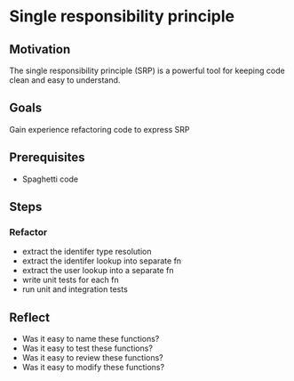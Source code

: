 # Single responsibility principle

## Motivation

The single responsibility principle (SRP) is a powerful tool for keeping code clean and easy to understand.

## Goals

Gain experience refactoring code to express SRP

## Prerequisites

* Spaghetti code

## Steps

### Refactor

* extract the identifer type resolution
* extract the identifer lookup into separate fn
* extract the user lookup into a separate fn
* write unit tests for each fn
* run unit and integration tests

## Reflect

* Was it easy to name these functions?
* Was it easy to test these functions?
* Was it easy to review these functions?
* Was it easy to modify these functions?